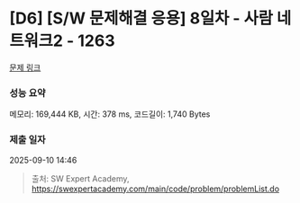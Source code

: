 # [D6] [S/W 문제해결 응용] 8일차 - 사람 네트워크2 - 1263 

[문제 링크](https://swexpertacademy.com/main/code/problem/problemDetail.do?contestProbId=AV18P2B6Iu8CFAZN) 

### 성능 요약

메모리: 169,444 KB, 시간: 378 ms, 코드길이: 1,740 Bytes

### 제출 일자

2025-09-10 14:46



> 출처: SW Expert Academy, https://swexpertacademy.com/main/code/problem/problemList.do